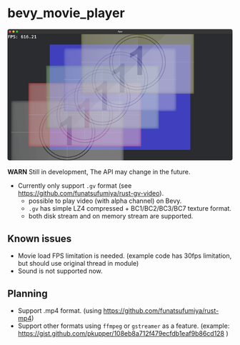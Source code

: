 # bevy_movie_player

![screenshot](./screenshot.png)

**WARN** Still in development, The API may change in the future.

- Currently only support `.gv` format (see https://github.com/funatsufumiya/rust-gv-video).
    - possible to play video (with alpha channel) on Bevy.
    - `.gv` has simple LZ4 compressed + BC1/BC2/BC3/BC7 texture format.
    - both disk stream and on memory stream are supported.

## Known issues

- Movie load FPS limitation is needed. (example code has 30fps limitation, but should use original thread in module)
- Sound is not supported now.

## Planning

- Support .mp4 format. (using https://github.com/funatsufumiya/rust-mp4)
- Support other formats using `ffmpeg` or `gstreamer` as a feature. (example: 
https://gist.github.com/pkupper/108eb8a712f479ecfdb1eaf9b86cd128 )
